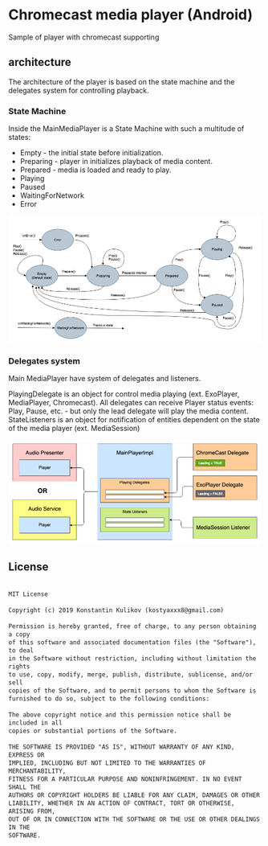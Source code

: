 # Chromecast media player **(Android)**
Sample of player with chromecast supporting

## architecture
The architecture of the player is based on the state machine and the delegates system for controlling playback.

### State Machine
Inside the MainMediaPlayer is a State Machine with such a multitude of states:

* Empty - the initial state before initialization.
* Preparing - player in initializes playback of media content.
* Prepared - media is loaded and ready to play.
* Playing
* Paused
* WaitingForNetwork
* Error

<img src="/docs/images/PlayerStates.png">

### Delegates system
Main MediaPlayer have system of delegates and listeners. 

PlayingDelegate is an object for control media playing (ext. ExoPlayer, MediaPlayer, Chromecast). All delegates can receive Player status events: Play, Pause, etc. - but only the lead delegate will play the media content.
StateListeners is an object for notification of entities dependent on the state of the media player (ext. MediaSession)

<img src="/docs/images/PlayerArchitecture.png">



## License

```

MIT License

Copyright (c) 2019 Konstantin Kulikov (kostyaxxx8@gmail.com)

Permission is hereby granted, free of charge, to any person obtaining a copy
of this software and associated documentation files (the "Software"), to deal
in the Software without restriction, including without limitation the rights
to use, copy, modify, merge, publish, distribute, sublicense, and/or sell
copies of the Software, and to permit persons to whom the Software is
furnished to do so, subject to the following conditions:

The above copyright notice and this permission notice shall be included in all
copies or substantial portions of the Software.

THE SOFTWARE IS PROVIDED "AS IS", WITHOUT WARRANTY OF ANY KIND, EXPRESS OR
IMPLIED, INCLUDING BUT NOT LIMITED TO THE WARRANTIES OF MERCHANTABILITY,
FITNESS FOR A PARTICULAR PURPOSE AND NONINFRINGEMENT. IN NO EVENT SHALL THE
AUTHORS OR COPYRIGHT HOLDERS BE LIABLE FOR ANY CLAIM, DAMAGES OR OTHER
LIABILITY, WHETHER IN AN ACTION OF CONTRACT, TORT OR OTHERWISE, ARISING FROM,
OUT OF OR IN CONNECTION WITH THE SOFTWARE OR THE USE OR OTHER DEALINGS IN THE
SOFTWARE.
```